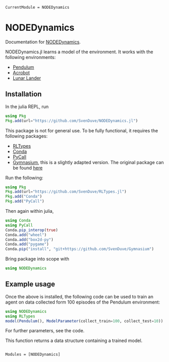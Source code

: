 ```@meta
CurrentModule = NODEDynamics
```

# NODEDynamics

Documentation for [NODEDynamics](https://github.com/SvenDuve/NODEDynamics.jl).

NODEDynamics.jl learns a model of the environment. It works with the following environments:

- [Pendulum](https://gymnasium.farama.org/environments/classic_control/pendulum/)
- [Acrobot](https://gymnasium.farama.org/environments/classic_control/acrobot/)
- [Lunar Lander](https://gymnasium.farama.org/environments/box2d/lunar_lander/)


## Installation

In the julia REPL, run

```julia
using Pkg
Pkg.add(url="https://github.com/SvenDuve/NODEDynamics.jl")
```

This package is not for general use. To be fully functional, it requires the following packages:

- [RLTypes](https://github.com/SvenDuve/RLTypes.jl)
- [Conda](https://github.com/JuliaPy/Conda.jl)
- [PyCall](https://github.com/JuliaPy/PyCall.jl)
- [Gymnasium](https://github.com/SvenDuve/Gymnasium), this is a slightly adapted version. The original package can be found [here](https://github.com/Farama-Foundation/Gymnasium)


Run the following:

```julia
using Pkg
Pkg.add(url="https://github.com/SvenDuve/RLTypes.jl")
Pkg.add("Conda")
Pkg.add("PyCall")
```

Then again within julia,

```julia
using Conda
using PyCall
Conda.pip_interop(true)
Conda.add("wheel")
Conda.add("box2d-py")
Conda.add("pygame")
Conda.pip("install", "git+https://github.com/SvenDuve/Gymnasium")
```


Bring package into scope with

```julia
using NODEDynamics
```

## Example usage


Once the above is installed, the following code can be used to train an agent on data collected form 100 episodes of the Pendulum environment:

```julia
using NODEDynamics
using RLTypes
model(Pendulum(), ModelParameter(collect_train=100, collect_test=10))
```

For further parameters, see the code.

This function returns a data structure containing a trained model. 


```@index
```

```@autodocs
Modules = [NODEDynamics]
```
